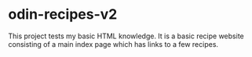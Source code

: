 # odin-recipes-v2

This project tests my basic HTML knowledge. It is a basic recipe website consisting of a main index page which has links to a few recipes.
